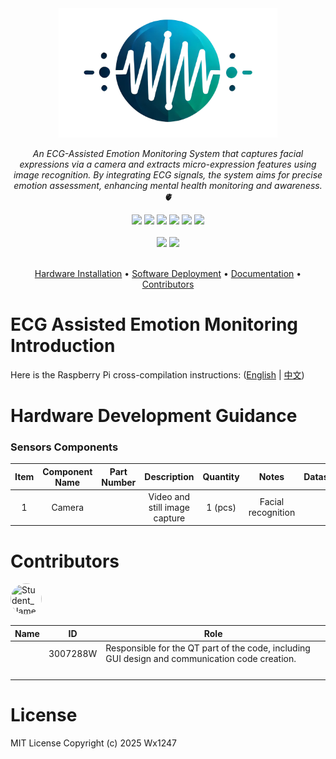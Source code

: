 <div align="center">
    <img src="Documents/pictures/EAEM-Logo.png"/ width=350>
    <p>
      <i align="center">An ECG-Assisted Emotion Monitoring System that captures facial expressions via a camera and extracts micro-expression features using image recognition. By integrating ECG signals, the system aims for precise emotion assessment, enhancing mental health monitoring and awareness.🫀</i>
    </p>
    <div id="badges">
     <a href="Operation System"><img src="https://img.shields.io/badge/Debian-A81D33?logo=debian&logoColor=fff"/></a>
     <a href="Operation System"><img src="https://img.shields.io/badge/C++-%2300599C.svg?logo=c%2B%2B&logoColor=white"/></a>
     <a href="GitHub License"><img src="https://img.shields.io/badge/license-MIT-blue.svg"/></a>
     <a href="https://github.com/Ww1247/ECG-Assisted-Emotion-Monitoring/issues"><img src="https://img.shields.io/github/issues/Ww1247/ECG-Assisted-Emotion-Monitoring.svg"/></a>
     <a href="https://github.com/Ww1247/ECG-Assisted-Emotion-Monitoring"><img src="https://img.shields.io/github/stars/Ww1247/ECG-Assisted-Emotion-Monitoring.svg?style=social&label=Star"/></a>
     <a href="https://github.com/Ww1247/ECG-Assisted-Emotion-Monitoring"><img src="https://img.shields.io/github/forks/Ww1247/ECG-Assisted-Emotion-Monitoring?style=social&label=Fork"/></a>
    </div> 
       <br>
       <a href="Operation System"><img src="https://img.shields.io/badge/Facebook-%231877F2.svg?logo=Facebook&logoColor=white"/></a>
       <a href="Operation System"><img src="https://img.shields.io/badge/Instagram-%23E4405F.svg?logo=Instagram&logoColor=white"/></a>
       <br>
       <br>
    
[Hardware Installation](#installation) •
[Software Deployment](#examples) •
[Documentation](#documentation) •
[Contributors](#contributions)
</div>


# ECG Assisted Emotion Monitoring Introduction

Here is the Raspberry Pi cross-compilation instructions: ([English](https://github.com/Ww1247/ECG-Assisted-Emotion-Monitoring/wiki/ECG-Assisted-Emotion-Monitoring%E2%80%90en) | [中文](https://github.com/Ww1247/ECG-Assisted-Emotion-Monitoring/wiki/ECG-Assisted-Emotion-Monitoring%E2%80%90zh))

# Hardware Development Guidance

### Sensors Components
| Item | Component Name | Part Number | Description                                 | Quantity |  Notes              | Datasheet |
|:----:|:--------------:|:-----------:|:-------------------------------------------:|:--------:|:-------------------:|:---------:|
|  1   | Camera         |             | Video and still image capture               | 1 (pcs)  | Facial recognition  |           |


# Contributors

<!---
npx contributor-faces --exclude "*bot*" --limit 70 --repo "https://github.com/amplication/amplication"

change the height and width for each of the contributors from 80 to 50.
--->

[//]: contributor-faces

  <img src="https://avatars.githubusercontent.com/u/199613138?v=4" title="Student_Name" width="50" height="50" style="border-radius: 50%; object-fit: cover;">

[//]: contributor-faces

| Name         | ID       | Role                                                                                                                              |
| ------------ |:--------:| --------------------------------------------------------------------------------------------------------------------------------- |
|              | 3007288W | Responsible for the QT part of the code, including GUI design and communication code creation.                                    |
|              |          |                                                                                                                                   |
|              |          |                                                                                                                                   |
|              |          |                                                                                                                                   |
|              |          |                                                                                                                                   |

# License
MIT License Copyright (c) 2025 Wx1247
